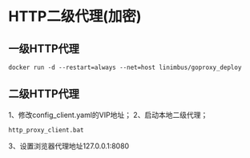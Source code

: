 # HTTP二级代理(加密)

## 一级HTTP代理

```
docker run -d --restart=always --net=host linimbus/goproxy_deploy
```

## 二级HTTP代理
1、修改config_client.yaml的VIP地址；
2、启动本地二级代理；
```
http_proxy_client.bat
```
3、设置浏览器代理地址127.0.0.1:8080
